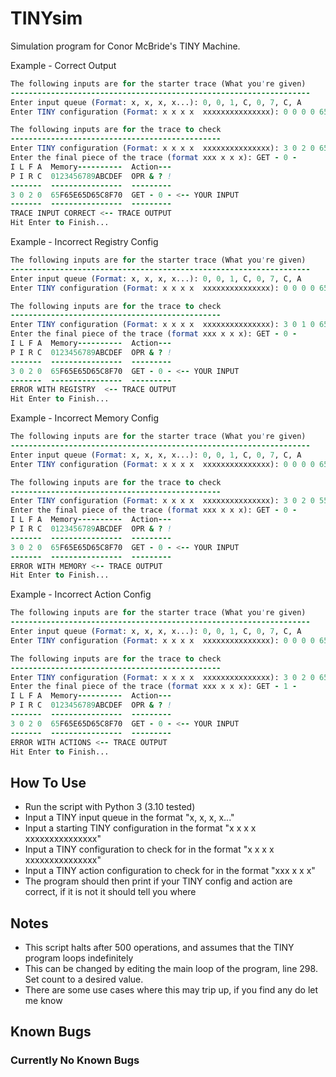 # TINYsim

Simulation program for Conor McBride's TINY Machine.

Example - Correct Output

```f
The following inputs are for the starter trace (What you're given)
-------------------------------------------------------------------
Enter input queue (Format: x, x, x, x...): 0, 0, 1, C, 0, 7, C, A
Enter TINY configuration (Format: x x x x  xxxxxxxxxxxxxxx): 0 0 0 0 65F65E65D65C8F70

The following inputs are for the trace to check
-----------------------------------------------
Enter TINY configuration (Format: x x x x  xxxxxxxxxxxxxxx): 3 0 2 0 65F65E65D65C8F70 
Enter the final piece of the trace (format xxx x x x): GET - 0 -
I L F A  Memory----------  Action---
P I R C  0123456789ABCDEF  OPR & ? !
-------  ----------------  ---------
3 0 2 0  65F65E65D65C8F70  GET - 0 - <-- YOUR INPUT
-------  ----------------  ---------
TRACE INPUT CORRECT <-- TRACE OUTPUT
Hit Enter to Finish...
```

Example - Incorrect Registry Config

```f
The following inputs are for the starter trace (What you're given)
-------------------------------------------------------------------
Enter input queue (Format: x, x, x, x...): 0, 0, 1, C, 0, 7, C, A
Enter TINY configuration (Format: x x x x  xxxxxxxxxxxxxxx): 0 0 0 0 65F65E65D65C8F70

The following inputs are for the trace to check
-----------------------------------------------
Enter TINY configuration (Format: x x x x  xxxxxxxxxxxxxxx): 3 0 1 0 65F65E65D65C8F70 
Enter the final piece of the trace (format xxx x x x): GET - 0 -
I L F A  Memory----------  Action---
P I R C  0123456789ABCDEF  OPR & ? !
-------  ----------------  ---------
3 0 2 0  65F65E65D65C8F70  GET - 0 - <-- YOUR INPUT
-------  ----------------  ---------
ERROR WITH REGISTRY  <-- TRACE OUTPUT
Hit Enter to Finish...
```

Example - Incorrect Memory Config

```f
The following inputs are for the starter trace (What you're given)
-------------------------------------------------------------------
Enter input queue (Format: x, x, x, x...): 0, 0, 1, C, 0, 7, C, A
Enter TINY configuration (Format: x x x x  xxxxxxxxxxxxxxx): 0 0 0 0 65F65E65D65C8F70

The following inputs are for the trace to check
-----------------------------------------------
Enter TINY configuration (Format: x x x x  xxxxxxxxxxxxxxx): 3 0 2 0 55F65E65D65C8F70 
Enter the final piece of the trace (format xxx x x x): GET - 0 -
I L F A  Memory----------  Action---
P I R C  0123456789ABCDEF  OPR & ? !
-------  ----------------  ---------
3 0 2 0  65F65E65D65C8F70  GET - 0 - <-- YOUR INPUT
-------  ----------------  ---------
ERROR WITH MEMORY <-- TRACE OUTPUT
Hit Enter to Finish...
```

Example - Incorrect Action Config

```f
The following inputs are for the starter trace (What you're given)
-------------------------------------------------------------------
Enter input queue (Format: x, x, x, x...): 0, 0, 1, C, 0, 7, C, A
Enter TINY configuration (Format: x x x x  xxxxxxxxxxxxxxx): 0 0 0 0 65F65E65D65C8F70

The following inputs are for the trace to check
-----------------------------------------------
Enter TINY configuration (Format: x x x x  xxxxxxxxxxxxxxx): 3 0 2 0 65F65E65D65C8F70 
Enter the final piece of the trace (format xxx x x x): GET - 1 -
I L F A  Memory----------  Action---
P I R C  0123456789ABCDEF  OPR & ? !
-------  ----------------  ---------
3 0 2 0  65F65E65D65C8F70  GET - 0 - <-- YOUR INPUT
-------  ----------------  ---------
ERROR WITH ACTIONS <-- TRACE OUTPUT
Hit Enter to Finish...
```

## How To Use

+ Run the script with Python 3 (3.10 tested)
+ Input a TINY input queue in the format "x, x, x, x..."
+ Input a starting TINY configuration in the format "x x x x  xxxxxxxxxxxxxxx"
+ Input a TINY configuration to check for in the format "x x x x  xxxxxxxxxxxxxxx"
+ Input a TINY action configuration to check for in the format "xxx x x x"
+ The program should then print if your TINY config and action are correct, if it is not it should tell you where

## Notes

+ This script halts after 500 operations, and assumes that the TINY program loops indefinitely
+ This can be changed by editing the main loop of the program, line 298. Set count to a desired value.
+ There are some use cases where this may trip up, if you find any do let me know

## Known Bugs

### Currently No Known Bugs
